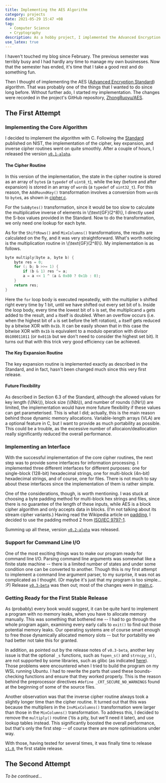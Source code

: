 ```yaml
---
title: Implementing the AES Algorithm
category: projects
date: 2021-05-29 15:47 +08
tag:
  - Computer Science
  - Cryptography
description: As a hobby project, I implemented the Advanced Encryption Standard (AES) algorithm using C.
use_latex: true
---
```


I haven't touched my blog since February. The previous semester was terribly busy and I had hardly any time to manage my own businesses. Now that the semester has ended, it's time that I take a good rest and do something fun.

Then I thought of implementing the AES ([Advanced Encryption Standard](https://en.wikipedia.org/wiki/Advanced_Encryption_Standard)) algorithm. That was probably one of the things that I wanted to do since long before. Without further ado, I started my implementation. The changes were recorded in the project's GitHub repository, [ZhongRuoyu/AES](https://github.com/ZhongRuoyu/AES).

## The First Attempt

### Implementing the Core Algorithm

I decided to implement the algorithm with C. Following the [Standard](https://nvlpubs.nist.gov/nistpubs/FIPS/NIST.FIPS.197.pdf) published on NIST, the implementation of the cipher, key expansion, and inverse cipher routines went on quite smoothly. After a couple of hours, I released the version [`v0.1-alpha`](https://github.com/ZhongRuoyu/AES/releases/tag/v0.1-alpha).

#### The Cipher Routine

In this version of the implementation, the state in the cipher routine is stored as an array of `byte`s (a `typedef` of `uint8_t`), while the key (before and after expansion) is stored in an array of `word`s (a `typedef` of `uint32_t`). For this reason, the `AddRoundKey()` transformation involves a conversion from `word`s to `byte`s, as shown in [cipher.c](https://github.com/ZhongRuoyu/AES/blob/v0.1-alpha/cipher.c).

For the `SubBytes()` transformation, since it would be too slow to calculate the multiplicative inverse of elements in \\(\\text{GF}(2^8)\\), I directly used the S-box values provided in the Standard. Now to do the transformation, we only need one lookup for each byte.

As for the `ShiftRows()` and `MixColumns()` transformations, the results are calculated on the fly, and it was very straightforward. What's worth noticing is the multiplication routine in \\(\\text{GF}(2^8)\\). My implementation is as follows.

```c
byte multiply(byte a, byte b) {
    byte res = 0;
    for (; b; b >>= 1) {
        if (b & 1) res ^= a;
        a = a << 1 ^ (a & 0x80 ? 0x1b : 0);
    }
    return res;
}
```

Here the `for` loop body is executed repeatedly, with the multiplier `b` shifted right every time by 1 bit, until we have shifted out every set bit of `b`. Inside the loop body, every time the lowest bit of `b` is set, the multiplicand `a` gets added to the result, and `a` itself is doubled. When an overflow occurs (i.e. when the highest bit of `a` is set before the left rotation), `a` itself gets reduced by a bitwise XOR with `0x1b`. It can be easily shown that in this case the bitwise XOR with `0x1b` is equivalent to a modulo operation with divisor `0b100011011` (or `0x011b` but we don't need to consider the highest set bit). It turns out that with this trick very good efficiency can be achieved.

#### The Key Expansion Routine

The key expansion routine is implemented exactly as described in the Standard, and in fact, hasn't been changed much since this very first release.

#### Future Flexibility

As described in Section 6.3 of the Standard, although the allowed values for key length (\\(Nk\\)), block size (\\(Nb\\)), and number of rounds (\\(Nr\\)) are limited, the implementation would have more future flexibility if these values can get parameterised. This is what I did; actually, this is the main reason behind those dynamic memory allocations. Variable-length arrays (VLA) are a optional feature in C, but I want to provide as much portability as possible. This could be a trouble, as the excessive number of allocaion/deallocation really significantly reduced the overall performance.

### Implementing an Interface

With the successful implementation of the core cipher routines, the next step was to provide some interfaces for information processing. I implemented three different interfaces for different purposes: one for single-block (128-bit) hexadecimal strings, one for multi-block (4n-bit) hexadecimal strings, and of course, one for files. There is not much to say about these interfaces since the implementation of them is rather simple.

One of the considerations, though, is worth mentioning. I was stuck at choosing a byte padding method for multi-block hex strings and files, since there is no guarantee of the length of these inputs, while AES is a block cipher algorithm and only accepts data in blocks. (I'm not talking about its stream cipher variants.) Having read the Wikipedia article on [padding](<https://en.wikipedia.org/wiki/Padding_(cryptography)>), I decided to use the padding method 2 from [ISO/IEC 9797-1](https://en.wikipedia.org/wiki/ISO/IEC_9797-1).

Summing up all these, version [`v0.2-alpha`](https://github.com/ZhongRuoyu/AES/releases/tag/v0.2-alpha) was released.

### Support for Command Line I/O

One of the most exciting things was to make our program ready for command line I/O. Parsing command line arguments was somewhat like a finite state machine -- there is a limited number of states and under some condition one can be converted to another. Though this is my first attempt to implement a command line argument parser, to my surprise, it was not as complicated as I thought. (Or maybe it's just that my program is too simple... :P) Release [`v0.3-beta`](https://github.com/ZhongRuoyu/AES/releases/tag/v0.3-beta) was then out; most of the changes were in [main.c](https://github.com/ZhongRuoyu/AES/blob/v0.3-beta/main.c).

### Getting Ready for the First Stable Release

As (probably) every book would suggest, it can be quite hard to implement a program with no memory leaks, when you have to allocate memory manually. This was something that bothered me -- I had to go through the whole program again, examining every early calls to `exit()` to find out those potential memory leaks. Our operating systems are of course smart enough to free those dynamically allocated memory slots -- but for portability we had better not take this for granted.

In addition, as pointed out by the release notes of `v0.3-beta`, another key issue is that the optional `_s` functions, such as `fopen_s()` and `strncpy_s()`, are not supported by some libraries, such as glibc (as indicated [here](https://gcc.gnu.org/wiki/C11Status)). Those problems were encountered when I tried to build the program on my WSL running Ubuntu. I had to rewrite the parts that used these bounds-checking functions and ensure that they worked properly. This is the reason behind the preprocessor directives `#define _CRT_SECURE_NO_WARNINGS` found at the beginning of some of the source files.

Another observation was that the inverse cipher routine always took a slightly longer time than the cipher routine. It turned out that this was because the multipliers in the `InvMixColumns()` transformation were larger than those in the `MixColumns()` transformation. To address this, I decided to remove the `multiply()` routine ('tis a pity, but we'll need it later), and use lookup tables instead. This significantly boosted the overall performance, but that's only the first step -- of course there are more optimisations under way.

With those, having tested for several times, it was finally time to release [`v1.0`](https://github.com/ZhongRuoyu/AES/releases/tag/v1.0), the first stable release.

## The Second Attempt

_To be continued..._
